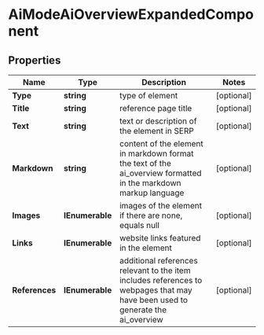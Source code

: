 # AiModeAiOverviewExpandedComponent


## Properties

| Name | Type | Description | Notes |
|------------ | ------------- | ------------- | -------------|
**Type** | **string** | type of element |[optional]|
**Title** | **string** | reference page title |[optional]|
**Text** | **string** | text or description of the element in SERP |[optional]|
**Markdown** | **string** | content of the element in markdown format<br>the text of the ai_overview formatted in the markdown markup language |[optional]|
**Images** | **IEnumerable<ImagesElement>** | images of the element<br>if there are none, equals null |[optional]|
**Links** | **IEnumerable<AiModeLinkElement>** | website links featured in the element |[optional]|
**References** | **IEnumerable<AiModeReferences>** | additional references relevant to the item<br>includes references to webpages that may have been used to generate the ai_overview |[optional]|